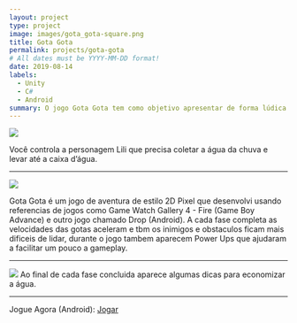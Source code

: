 ```yaml
---
layout: project
type: project
image: images/gota_gota-square.png
title: Gota Gota
permalink: projects/gota-gota
# All dates must be YYYY-MM-DD format!
date: 2019-08-14
labels:
  - Unity
  - C#
  - Android
summary: O jogo Gota Gota tem como objetivo apresentar de forma lúdica a importância da economia da água para um futuro sustentável.
---
```


<img class="ui image" src="{{ site.baseurl }}/images/gota_gota-header.png">

Você controla a personagem Lili que precisa coletar a água da chuva e levar até a caixa d’água. 
<hr>
<img src="{{ site.baseurl }}/images/screenshots/gg-1.png">

Gota Gota é um jogo de aventura de estilo 2D Pixel que desenvolvi usando referencias de jogos como Game Watch Gallery 4 - Fire (Game Boy Advance) e outro jogo chamado Drop (Android). A cada fase completa as velocidades das gotas aceleram e tbm os inimigos e obstaculos ficam mais dificeis de lidar, durante o jogo tambem aparecem Power Ups que ajudaram a facilitar um pouco a gameplay.
<hr>
<img src="{{ site.baseurl }}/images/screenshots/gg-1.png">
Ao final de cada fase concluida aparece algumas dicas para economizar a água.
<hr>
Jogue Agora (Android): <a href="https://play.google.com/store/apps/details?id=com.cakeroll.minigame"><i class="large github icon"></i>Jogar</a>